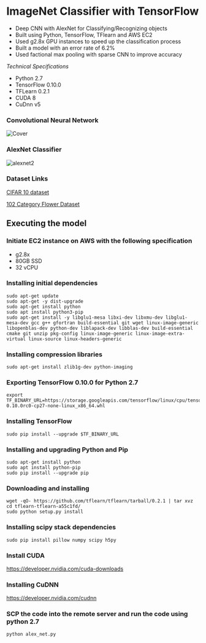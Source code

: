 # ImageNet Classifier with TensorFlow

- Deep CNN with AlexNet for Classifying/Recognizing objects
- Built using Python, TensorFlow, TFlearn and AWS EC2
- Used g2.8x GPU instances to speed up the classification process
- Built a model with an error rate of 6.2%
- Used factional max pooling with sparse CNN to improve accuracy

*Technical Specifications*

* Python 2.7 
* TensorFlow 0.10.0
* TFLearn 0.2.1
* CUDA 8
* CuDnn v5

### Convolutional Neural Network

![Cover](http://i.imgur.com/EjA0oSf.png)

### AlexNet Classifier

![alexnet2](http://i.imgur.com/OX5GW0E.png)


### Dataset Links

[CIFAR 10 dataset](https://www.cs.toronto.edu/~kriz/cifar.html)

[102 Category Flower Dataset](http://www.robots.ox.ac.uk/~vgg/data/flowers/102/)

## Executing the model

### Initiate EC2 instance on AWS with the following specification

- g2.8x 
- 80GB SSD 
- 32 vCPU

### Installing initial dependencies

```
sudo apt-get update
sudo apt-get -y dist-upgrade
sudo apt-get install python
sudo apt install python3-pip
sudo apt-get install -y libglu1-mesa libxi-dev libxmu-dev libglu1-mesa-dev gcc g++ gfortran build-essential git wget linux-image-generic libopenblas-dev python-dev liblapack-dev libblas-dev build-essential cmake git unzip pkg-config linux-image-generic linux-image-extra-virtual linux-source linux-headers-generic 
```

### Installing compression libraries

```
sudo apt-get install zlib1g-dev python-imaging
```

### Exporting TensorFlow 0.10.0 for Python 2.7

```
export TF_BINARY_URL=https://storage.googleapis.com/tensorflow/linux/cpu/tensorflow-0.10.0rc0-cp27-none-linux_x86_64.whl
```

### Installing TensorFlow

```
sudo pip install --upgrade $TF_BINARY_URL
```

### Installing and upgrading Python and Pip

```
sudo apt-get install python
sudo apt install python-pip
sudo pip install --upgrade pip
```

### Downloading and installing 

```
wget -qO- https://github.com/tflearn/tflearn/tarball/0.2.1 | tar xvz
cd tflearn-tflearn-a55c1fd/
sudo python setup.py install
```

### Installing scipy stack dependencies

```
sudo pip install pillow numpy scipy h5py
```

### Install CUDA

https://developer.nvidia.com/cuda-downloads

### Installing CuDNN

https://developer.nvidia.com/cudnn

### SCP the code into the remote server and run the code using python 2.7

```
python alex_net.py
```









